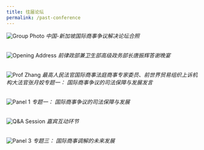 ```yaml
---
title: 往届论坛
permalink: /past-conference
---
```



![Group Photo](/images/02.JPG) 
*中国-新加坡国际商事争议解决论坛合照*
<br>
<br>

![Opening Address](/images/07.JPG) 
*前律政部兼卫生部高级政务部长唐振辉答谢晚宴*
<br>
<br>

![Prof Zhang](/images/03.JPG) 
*最高人民法官国际商事法庭商事专家委员、前世界贸易组织上诉机构大法官张月姣专题一： 国际商事争议的司法保障与发展发言*
<br>
<br>

![Panel 1](/images/04.JPG) 
*专题一： 国际商事争议的司法保障与发展*
<br>
<br>

![Q&A Session](/images/05.JPG) 
*嘉宾互动环节*
<br>
<br>

![Panel 3](/images/06.JPG) 
*专题三： 国际商事调解的未来发展*
<br>
<br>





